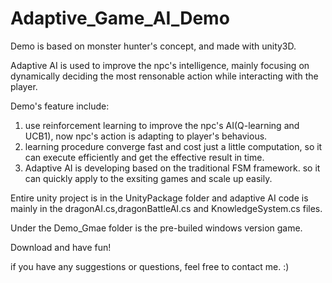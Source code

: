 # Adaptive_Game_AI_Demo

Demo is based on monster hunter's concept, and made with unity3D.

Adaptive AI is used to improve the npc's intelligence, mainly focusing on dynamically deciding the most rensonable action while interacting with the player.

Demo's feature include:

1. use reinforcement learning to improve the npc's AI(Q-learning and UCB1), now npc's action is adapting to player's behavious.
2. learning procedure converge fast and cost just a little computation, so it can execute efficiently and get the effective result in time. 
3. Adaptive AI is developing based on the traditional FSM framework. so it can quickly apply to the exsiting games and scale up easily.

Entire unity project is in the UnityPackage folder and adaptive AI code is mainly in the dragonAI.cs,dragonBattleAI.cs and KnowledgeSystem.cs files.

Under the Demo_Gmae folder is the pre-builed windows version game. 

Download and have fun!


if you have any suggestions or questions, feel free to contact me. :)

